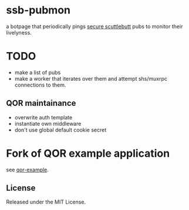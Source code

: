 # ssb-pubmon

a botpage that periodically pings [secure scuttlebutt](https://www.scuttlebutt.nz/) pubs to monitor their livelyness.

# TODO

* make a list of pubs
* make a worker that iterates over them and attempt shs/muxrpc connections to them.

## QOR maintainance

* overwrite auth template
* instantiate own middleware
* don't use global default cookie secret

# Fork of QOR example application

see [qor-example](https://github.com/qor/qor-example).

## License

Released under the MIT License.


